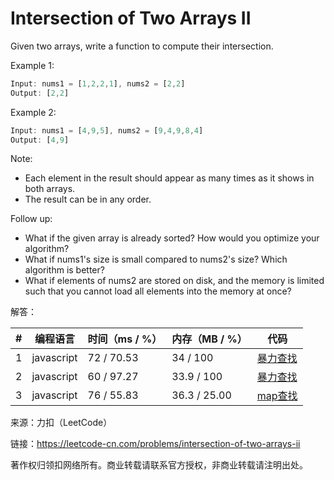 # Intersection of Two Arrays II

Given two arrays, write a function to compute their intersection.

Example 1:

``` javascript
Input: nums1 = [1,2,2,1], nums2 = [2,2]
Output: [2,2]
```

Example 2:

``` javascript
Input: nums1 = [4,9,5], nums2 = [9,4,9,8,4]
Output: [4,9]
```

Note:

- Each element in the result should appear as many times as it shows in both arrays.
- The result can be in any order.

Follow up:

- What if the given array is already sorted? How would you optimize your algorithm?
- What if nums1's size is small compared to nums2's size? Which algorithm is better?
- What if elements of nums2 are stored on disk, and the memory is limited such that you cannot load all elements into the memory at once?

解答：

**#**|**编程语言**|**时间（ms / %）**|**内存（MB / %）**|**代码**
--|--|--|--|--
1|javascript|72 / 70.53|34 / 100|[暴力查找](./javascript/ac_v1.js)
2|javascript|60 / 97.27|33.9 / 100|[暴力查找](./javascript/ac_v2.js)
3|javascript|76 / 55.83|36.3 / 25.00|[map查找](./javascript/ac_v3.js)

来源：力扣（LeetCode）

链接：https://leetcode-cn.com/problems/intersection-of-two-arrays-ii

著作权归领扣网络所有。商业转载请联系官方授权，非商业转载请注明出处。
